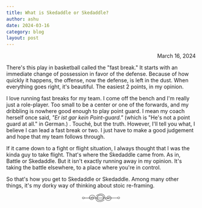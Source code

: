 ```yaml
---
title: What is Skedaddle or Skedaddle?
author: ashu
date: 2024-03-16
category: blog
layout: post
---
```

<div class="date" style="text-align: right;">March 16, 2024</div>

There's this play in basketball called the "fast break." It starts with an immediate change of possession in favor of the defense. Because of how quickly it happens, the offense, now the defense, is left in the dust. When everything goes right, it's beautiful. The easiest 2 points, in my opinion.

I love running fast breaks for my team. I come off the bench and I'm really just a role-player. Too small to be a center or one of the forwards, and my dribbling is nowhere good enough to play point guard. I mean my coach herself once said, *"Er ist gar kein Point-guard."* (which is "He's not a point guard at all." in German.) . Touché, but the truth. However, I'll tell you what, I believe I can lead a fast break or two. I just have to make a good judgement and hope that my team follows through.

If it came down to a fight or flight situation, I always thought that I was the kinda guy to take flight. That's where the Skedaddle came from. As in, Battle or Skedaddle. But it isn't exactly running away in my opinion. It's taking the battle elsewhere, to a place where you're in control. 

So that's how you get to Skedaddle or Skedaddle.  Among many other things, it's my dorky way of thinking about stoic re-framing. 

<div style="display: flex; justify-content: center;">
  <img src="/assets/images/230617-page-ending-flourish.png" alt="image" style="max-width: 100px;">
</div>